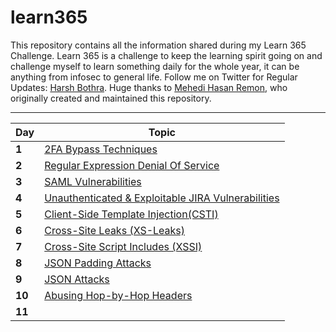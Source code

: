 # learn365

This repository contains all the information shared during my Learn 365 Challenge. Learn 365 is a challenge to keep the learning spirit going on and challenge myself to learn something daily for the whole year, it can be anything from infosec to general life. Follow me on Twitter for Regular Updates: [Harsh Bothra](https://twitter.com/harshbothra_). Huge thanks to [Mehedi Hasan Remon](https://twitter.com/remonsec), who originally created and maintained this repository. 
___


Day | Topic
--- | ---
**1** |  [2FA Bypass Techniques](/day1.md)
**2** | [Regular Expression Denial Of Service](/day2.md)
**3** | [SAML Vulnerabilities](/day3.md)
**4** | [Unauthenticated & Exploitable JIRA Vulnerabilities ](/day4.md)
**5** | [Client-Side Template Injection(CSTI)](/day5.md)
**6** | [Cross-Site Leaks (XS-Leaks)](/day6.md)
**7** | [Cross-Site Script Includes (XSSI)](/day7.md)
**8** | [JSON Padding Attacks](/day8.md)
**9** | [JSON Attacks](/day9.md)
**10** | [Abusing Hop-by-Hop Headers](/day10.md)
**11** | [](/day11.md)